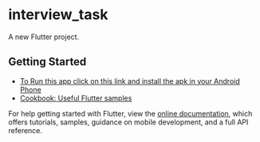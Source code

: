 # interview_task

A new Flutter project.

## Getting Started



- [To Run this app click on this link and install the apk in your Android Phone](https://drive.google.com/drive/folders/1nFQurji8mfL0gDuvcbhHnxRrbg-DcSTG?usp=sharing)
- [Cookbook: Useful Flutter samples](https://flutter.dev/docs/cookbook)

For help getting started with Flutter, view the
[online documentation](https://flutter.dev/docs), which offers tutorials,
samples, guidance on mobile development, and a full API reference.
